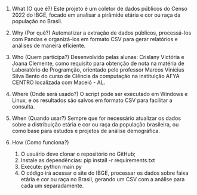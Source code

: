 1. What (O que é?)
Este projeto é um coletor de dados públicos do Censo 2022 do IBGE, focado em analisar a pirâmide etária e cor ou raça da população no Brasil.

2. Why (Por quê?)
Automatizar a extração de dados públicos, processá-los com Pandas e organizá-los em formato CSV para gerar relatórios e análises de maneira eficiente.

3. Who (Quem participa?)
Desenvolvido pelas alunas: Crislany Victória e Joana Clemente, como requisito para obtenção de nota na matéria de Laboratório de Programção, orientado pelo professor Marcos Vinícius Silva Bento do curso de Ciência da computação na instituição AFYA CENTRO localizada com Maceió - AL.

4. Where (Onde será usado?)
O script pode ser executado em Windows e Linux, e os resultados são salvos em formato CSV para facilitar a consulta.

5. When (Quando usar?)
Sempre que for necessário atualizar os dados sobre a distribuição etária e cor ou raça da população brasileira, ou como base para estudos e projetos de análise demográfica.

6. How (Como funciona?)
    1. O usuário deve clonar o repositório no GitHub;
    2. Instale as dependências: pip install -r requirements.txt
    3. Execute: python main.py
    4. O código irá acessar o site do IBGE, processar os dados sobre faixa etária e cor ou raça no Brasil, gerando um CSV com a análise para cada um separadamente.